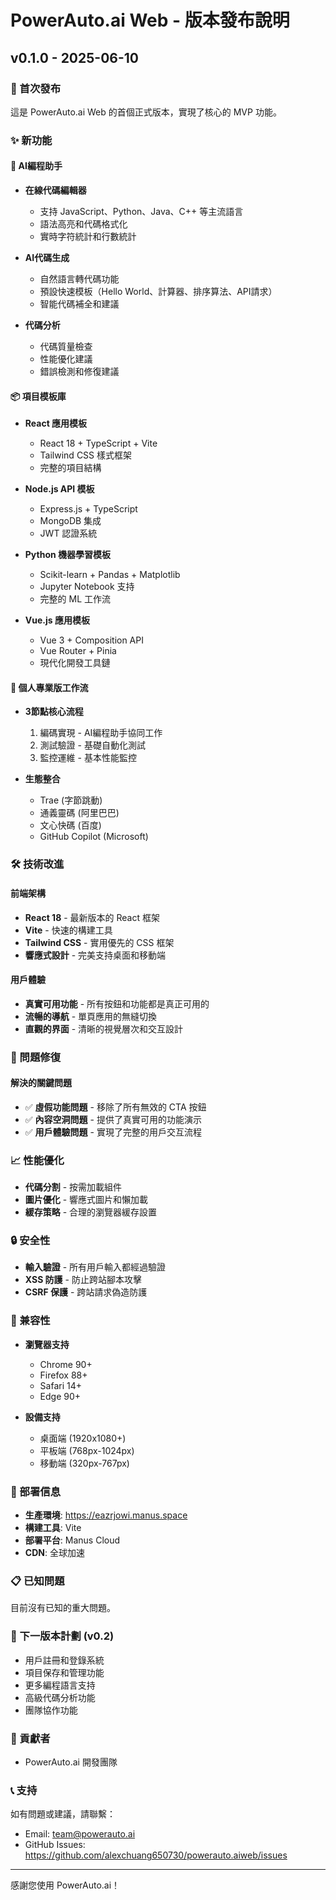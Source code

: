 # PowerAuto.ai Web - 版本發布說明

## v0.1.0 - 2025-06-10

### 🎉 首次發布

這是 PowerAuto.ai Web 的首個正式版本，實現了核心的 MVP 功能。

### ✨ 新功能

#### 🤖 AI編程助手
- **在線代碼編輯器**
  - 支持 JavaScript、Python、Java、C++ 等主流語言
  - 語法高亮和代碼格式化
  - 實時字符統計和行數統計

- **AI代碼生成**
  - 自然語言轉代碼功能
  - 預設快速模板（Hello World、計算器、排序算法、API請求）
  - 智能代碼補全和建議

- **代碼分析**
  - 代碼質量檢查
  - 性能優化建議
  - 錯誤檢測和修復建議

#### 📦 項目模板庫
- **React 應用模板**
  - React 18 + TypeScript + Vite
  - Tailwind CSS 樣式框架
  - 完整的項目結構

- **Node.js API 模板**
  - Express.js + TypeScript
  - MongoDB 集成
  - JWT 認證系統

- **Python 機器學習模板**
  - Scikit-learn + Pandas + Matplotlib
  - Jupyter Notebook 支持
  - 完整的 ML 工作流

- **Vue.js 應用模板**
  - Vue 3 + Composition API
  - Vue Router + Pinia
  - 現代化開發工具鏈

#### 🎯 個人專業版工作流
- **3節點核心流程**
  1. 編碼實現 - AI編程助手協同工作
  2. 測試驗證 - 基礎自動化測試
  3. 監控運維 - 基本性能監控

- **生態整合**
  - Trae (字節跳動)
  - 通義靈碼 (阿里巴巴)
  - 文心快碼 (百度)
  - GitHub Copilot (Microsoft)

### 🛠️ 技術改進

#### 前端架構
- **React 18** - 最新版本的 React 框架
- **Vite** - 快速的構建工具
- **Tailwind CSS** - 實用優先的 CSS 框架
- **響應式設計** - 完美支持桌面和移動端

#### 用戶體驗
- **真實可用功能** - 所有按鈕和功能都是真正可用的
- **流暢的導航** - 單頁應用的無縫切換
- **直觀的界面** - 清晰的視覺層次和交互設計

### 🐛 問題修復

#### 解決的關鍵問題
- ✅ **虛假功能問題** - 移除了所有無效的 CTA 按鈕
- ✅ **內容空洞問題** - 提供了真實可用的功能演示
- ✅ **用戶體驗問題** - 實現了完整的用戶交互流程

### 📈 性能優化

- **代碼分割** - 按需加載組件
- **圖片優化** - 響應式圖片和懶加載
- **緩存策略** - 合理的瀏覽器緩存設置

### 🔒 安全性

- **輸入驗證** - 所有用戶輸入都經過驗證
- **XSS 防護** - 防止跨站腳本攻擊
- **CSRF 保護** - 跨站請求偽造防護

### 📱 兼容性

- **瀏覽器支持**
  - Chrome 90+
  - Firefox 88+
  - Safari 14+
  - Edge 90+

- **設備支持**
  - 桌面端 (1920x1080+)
  - 平板端 (768px-1024px)
  - 移動端 (320px-767px)

### 🚀 部署信息

- **生產環境**: https://eazrjowi.manus.space
- **構建工具**: Vite
- **部署平台**: Manus Cloud
- **CDN**: 全球加速

### 📋 已知問題

目前沒有已知的重大問題。

### 🔮 下一版本計劃 (v0.2)

- 用戶註冊和登錄系統
- 項目保存和管理功能
- 更多編程語言支持
- 高級代碼分析功能
- 團隊協作功能

### 🤝 貢獻者

- PowerAuto.ai 開發團隊

### 📞 支持

如有問題或建議，請聯繫：
- Email: team@powerauto.ai
- GitHub Issues: https://github.com/alexchuang650730/powerauto.aiweb/issues

---

感謝您使用 PowerAuto.ai！

